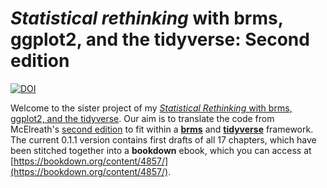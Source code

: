 # *Statistical rethinking* with brms, ggplot2, and the tidyverse: Second edition

[![DOI](https://zenodo.org/badge/161918411.svg)](https://zenodo.org/badge/latestdoi/161918411)

Welcome to the sister project of my [*Statistical Rethinking* with brms, ggplot2, and the tidyverse](https://github.com/ASKurz/Statistical_Rethinking_with_brms_ggplot2_and_the_tidyverse). Our aim is to translate the code from McElreath's [second edition](http://elevanth.org/blog/2018/07/14/statistical-rethinking-edition-2-eta-2020/) to fit within a [**brms**](https://github.com/paul-buerkner/brms) and [**tidyverse**](https://www.tidyverse.org) framework. The current 0.1.1 version contains first drafts of all 17 chapters, which have been stitched together into a **bookdown** ebook, which you can access at [https://bookdown.org/content/4857/](https://bookdown.org/content/4857/).

